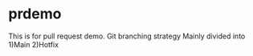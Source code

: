 # prdemo
This is for pull request demo.
Git branching strategy
Mainly divided into 
1)Main
2)Hotfix
